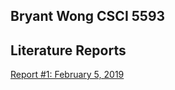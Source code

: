 ## Bryant Wong CSCI 5593



## Literature Reports

[Report #1:  February 5, 2019](https://github.com/bmwong84/CSCI-5593/blob/master/CSCI%205593%20Lit%20Report%201.docx?raw=true)
